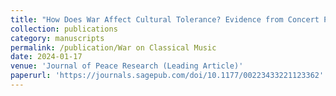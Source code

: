 ```yaml
---
title: "How Does War Affect Cultural Tolerance? Evidence from Concert Programs, 1900--1960"
collection: publications
category: manuscripts
permalink: /publication/War on Classical Music
date: 2024-01-17
venue: 'Journal of Peace Research (Leading Article)'
paperurl: 'https://journals.sagepub.com/doi/10.1177/00223433221123362'
---
```

